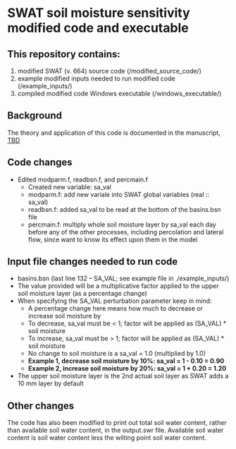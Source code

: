 # SWAT soil moisture sensitivity modified code and executable

## This repository contains:
1. modified SWAT (v. 664) source code (/modified_source_code/)
2. example modified inputs needed to run modified code (/example_inputs/)
3. compiled modified code Windows executable (/windows_executable/)

## Background
The theory and application of this code is documented in the manuscript, [TBD](link)

## Code changes
- Edited modparm.f, readbsn.f, and percmain.f
  - Created new variable: sa_val
  - modparm.f: add new variale into SWAT global variables (real :: sa_val)
  - readbsn.f: added sa_val to be read at the bottom of the basins.bsn file
  - percmain.f: multiply whole soil moisture layer by sa_val each day before any of the other processes, including percolation and lateral flow, since want to know its effect upon them in the model

## Input file changes needed to run code
- basins.bsn (last line 132 – SA_VAL; see example file in ./example_inputs/)
- The value provided will be a multiplicative factor applied to the upper soil moisture layer (as a percentage change)
- When specifying the SA_VAL perturbation parameter keep in mind:
  - A percentage change here means how much to decrease or increase soil moisture by
  - To decrease, sa_val must be < 1; factor will be applied as (SA_VAL) * soil moisture
  - To increase, sa_val must be > 1; factor will be applied as (SA_VAL) * soil moisture
  - No change to soil moisture is a sa_val = 1.0 (multiplied by 1.0)
  - **Example 1, decrease soil moisture by 10%: sa_val = 1 - 0.10 = 0.90**
  - **Example 2, increase soil moisture by 20%: sa_val = 1 + 0.20 = 1.20**
- The upper soil moisture layer is the 2nd actual soil layer as SWAT adds a 10 mm layer by default

## Other changes
The code has also been modified to print out total soil water content, rather than available soil water content, in the output.swr file. Available soil water content is soil water content less the wilting point soil water content. 
